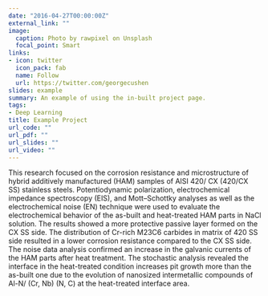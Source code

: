 ```yaml
---
date: "2016-04-27T00:00:00Z"
external_link: ""
image:
  caption: Photo by rawpixel on Unsplash
  focal_point: Smart
links:
- icon: twitter
  icon_pack: fab
  name: Follow
  url: https://twitter.com/georgecushen
slides: example
summary: An example of using the in-built project page.
tags:
- Deep Learning
title: Example Project
url_code: ""
url_pdf: ""
url_slides: ""
url_video: ""
---
```


This research focused on the corrosion resistance and microstructure of hybrid additively manufactured (HAM) samples of AISI 420/ CX (420/CX SS) stainless steels. Potentiodynamic polarization, electrochemical impedance spectroscopy (EIS), and Mott–Schottky analyses as well as the electrochemical noise (EN) technique were used to evaluate the electrochemical behavior of the as-built and heat-treated HAM parts in NaCl solution. The results showed a more protective passive layer formed on the CX SS side. The distribution of Cr-rich M23C6 carbides in matrix of 420 SS side resulted in a lower corrosion resistance compared to the CX SS side.
The noise data analysis confirmed an increase in the galvanic currents of the HAM parts after heat treatment. The stochastic analysis revealed the interface in the heat-treated condition increases pit growth more than the as-built one due to the evolution of nanosized intermetallic compounds of Al-N/ (Cr, Nb) (N, C) at the heat-treated interface area.
